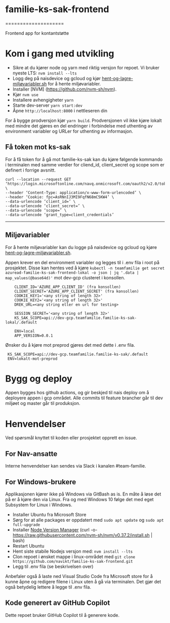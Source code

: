 # familie-ks-sak-frontend
====================

Frontend app for kontantstøtte

# Kom i gang med utvikling

* Sikre at du kjører node og yarn med riktig versjon for repoet. Vi bruker nyeste LTS: `nvm install --lts`
* Logg deg på naisdevice og gcloud og kjør [hent-og-lagre-miljøvariabler.sh](hent-og-lagre-milj%C3%B8variabler.sh) for å hente miljøvariabler. 
* Installer [NVM] (https://github.com/nvm-sh/nvm).
* Kjør `nvm use`
* Installere avhengigheter `yarn`
* Starte dev-server `yarn start:dev`
* Åpne `http://localhost:8000` i nettleseren din

For å bygge prodversjon kjør `yarn build`. Prodversjonen vil ikke kjøre lokalt med mindre det gjøres en del endringer i forbindelse med uthenting av environment variabler og URLer for uthenting av informasjon.

## Få token mot ks-sak
For å få token for å gå mot familie-ks-sak kan du kjøre følgende kommando i terminalen med samme verdier for cliend_id, 
client_secret og scope som er definert i forrige avsnitt. 

``` 
curl --location --request GET ‘https://login.microsoftonline.com/navq.onmicrosoft.com/oauth2/v2.0/token’ \
--header ‘Content-Type: application/x-www-form-urlencoded’ \
--header ‘Cookie: fpc=AsRNnIJ3MI9FqfN68mC5KW4’ \
--data-urlencode ‘client_id=’ \
--data-urlencode ‘client_secret=’ \
--data-urlencode ‘scope=’ \
--data-urlencode ‘grant_type=client_credentials’
```

---

## Miljøvariabler 
For å hente miljøvariabler kan du logge på naisdevice og gcloud og kjøre [hent-og-lagre-miljøvariabler.sh](hent-og-lagre-milj%C3%B8variabler.sh).

Appen krever en del environment variabler og legges til i .env fila i root på prosjektet.
Disse kan hentes ved å kjøre `kubectl -n teamfamilie get secret azuread-familie-ks-sak-frontend-lokal -o json | jq '.data | map_values(@base64d)'`
mot dev-gcp clusteret i konsollen.
```
    CLIENT_ID='AZURE_APP_CLIENT_ID' (fra konsollen)
    CLIENT_SECRET='AZURE_APP_CLIENT_SECRET' (fra konsollen)
    COOKIE_KEY1='<any string of length 32>'
    COOKIE_KEY2='<any string of length 32>'
    DREK_URL=<any string eller en url for testing>
    
    SESSION_SECRET='<any string of length 32>'
    KS_SAK_SCOPE=api://dev-gcp.teamfamilie.familie-ks-sak-lokal/.default

    ENV=local
    APP_VERSION=0.0.1
```

Ønsker du å kjøre mot preprod gjøres det med dette i .env fila.
```
 KS_SAK_SCOPE=api://dev-gcp.teamfamilie.familie-ks-sak/.default
 ENV=lokalt-mot-preprod
```

# Bygg og deploy
Appen bygges hos github actions, og gir beskjed til nais deploy om å deployere appen i gcp området. Alle commits til feature brancher går til dev miljøet og master går til produksjon.

# Henvendelser

Ved spørsmål knyttet til koden eller prosjektet opprett en issue.

## For Nav-ansatte

Interne henvendelser kan sendes via Slack i kanalen #team-familie.

## For Windows-brukere

Applikasjonen kjører ikke på Windows via GitBash as is. En måte å løse det på er å kjøre den via Linux.
Fra og med Windows 10 følge det med eget Subsystem for Linux i Windows.

* Installer Ubuntu fra Microsoft Store
* Sørg for at alle packages er oppdatert  med `sudo apt update` og `sudo apt full-upgrade`
* Installer [Node Version Manager](https://github.com/nvm-sh/nvm#installing-and-updating) (curl -o- https://raw.githubusercontent.com/nvm-sh/nvm/v0.37.2/install.sh | bash)
* Restart Ubuntu
* Hent siste stabile Nodejs versjon med: `nvm install --lts`
* Clon repoet i ønsket mappe i linux-området med `git clone https://github.com/navikt/familie-ks-sak-frontend.git`
* Legg til .env fila (se beskrivelsen over)

Anbefaler også å laste ned Visual Studio Code fra Microsoft store for å kunne åpne og redigere filene i Linux uten å gå via terminalen. Det gjør det også betydelig lettere å legge til .env fila.

## Kode generert av GitHub Copilot

Dette repoet bruker GitHub Copilot til å generere kode.
